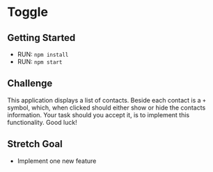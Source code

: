 # Toggle

## Getting Started

- RUN: `npm install`
- RUN: `npm start`

## Challenge

This application displays a list of contacts. Beside each contact is a `+` symbol, which, when clicked should either show or hide the contacts information. Your task should you accept it, is to implement this functionality. Good luck!

## Stretch Goal

- Implement one new feature
